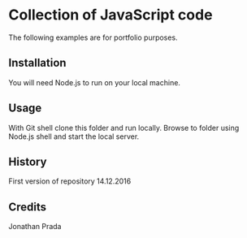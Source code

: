 # Collection of JavaScript code

The following examples are for portfolio purposes.

## Installation

You will need Node.js to run on your local machine.

## Usage

With Git shell clone this folder and run locally.
Browse to folder using Node.js shell and start the local server.

## History

First version of repository 14.12.2016

## Credits

Jonathan Prada
